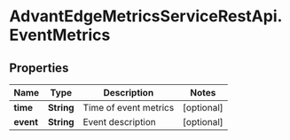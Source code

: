 # AdvantEdgeMetricsServiceRestApi.EventMetrics

## Properties
Name | Type | Description | Notes
------------ | ------------- | ------------- | -------------
**time** | **String** | Time of event metrics | [optional] 
**event** | **String** | Event description | [optional] 


